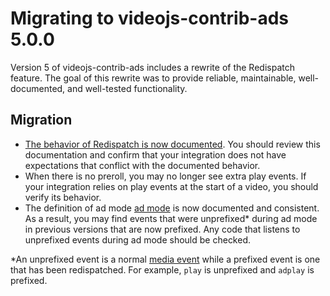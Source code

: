 # Migrating to videojs-contrib-ads 5.0.0

Version 5 of videojs-contrib-ads includes a rewrite of the Redispatch feature. The goal of
this rewrite was to provide reliable, maintainable, well-documented, and well-tested
functionality.

## Migration

* [The behavior of Redispatch is now documented](https://github.com/videojs/videojs-contrib-ads#redispatch). You should review this documentation and confirm that your integration does not have expectations that conflict with the documented behavior.
* When there is no preroll, you may no longer see extra play events. If your integration relies on play events at the start of a video, you should verify its behavior.
* The definition of ad mode [ad mode](https://github.com/videojs/videojs-contrib-ads#ad-mode-definition) is now documented and consistent. As a result, you may find events that were unprefixed* during ad mode in previous versions that are now prefixed. Any code that listens to unprefixed events during ad mode should be checked.

*An unprefixed event is a normal [media event](https://developer.mozilla.org/en-US/docs/Web/Guide/Events/Media_events) while a prefixed event is one that has been redispatched. For example, `play` is unprefixed and `adplay` is prefixed.